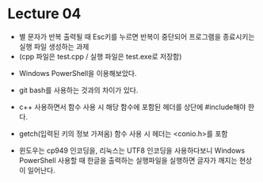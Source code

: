 # Lecture 04
* 별 문자가 반복 출력될 때 Esc키를 누르면 반복이 중단되어 프로그램을 종료시키는 실행 파일 생성하는 과제
* (cpp 파일은 test.cpp / 실행 파일은 test.exe로 저장함)

- Windows PowerShell을 이용해보았다.
- git bash를 사용하는 것과의 차이가 있다.

- c++ 사용하면서 함수 사용 시 해당 함수에 포함된 헤더를 상단에 #include해야 한다.
- getch(입력된 키의 정보 가져옴) 함수 사용 시 헤더는 <conio.h>를 포함

- 윈도우는 cp949 인코딩을, 리눅스는 UTF8 인코딩을 사용하다보니 Windows PowerShell 사용할 때 한글을 출력하는 실행파일을 실행하면 글자가 깨지는 현상이 일어난다.
